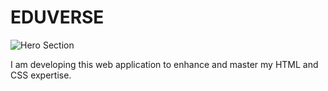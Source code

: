 # EDUVERSE

![Hero Section]([https://drive.google.com/file/d/14cakqlYOQN1IcaBuMbCYmhiz7x8V8Tji/view?usp=sharing](https://github.com/fazilchengapra/Edu_Verse/blob/master/images/Certification.png))

I am developing this web application to enhance and master my HTML and CSS expertise.
